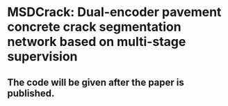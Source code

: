 # MSDCrack: Dual-encoder pavement concrete crack segmentation network based on multi-stage supervision

## The code will be given after the paper is published.
